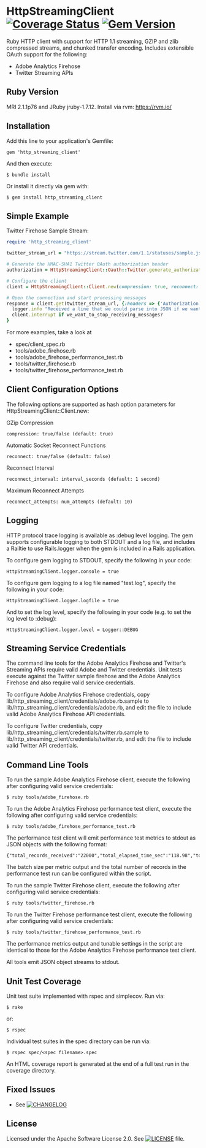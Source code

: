 # HttpStreamingClient [![Coverage Status](https://coveralls.io/repos/adobe-research/http_streaming_client/badge.png)](https://coveralls.io/r/adobe-research/http_streaming_client) [![Gem Version](https://badge.fury.io/rb/http_streaming_client.png)](http://badge.fury.io/rb/http_streaming_client)

Ruby HTTP client with support for HTTP 1.1 streaming, GZIP and zlib compressed streams, and chunked transfer encoding. Includes extensible OAuth support for the following:

* Adobe Analytics Firehose
* Twitter Streaming APIs

## Ruby Version

MRI 2.1.1p76 and JRuby jruby-1.7.12. Install via rvm: https://rvm.io/

## Installation

Add this line to your application's Gemfile:

    gem 'http_streaming_client'

And then execute:

    $ bundle install

Or install it directly via gem with:

    $ gem install http_streaming_client

## Simple Example

Twitter Firehose Sample Stream:

```ruby
require 'http_streaming_client'

twitter_stream_url = "https://stream.twitter.com/1.1/statuses/sample.json"

# Generate the HMAC-SHA1 Twitter OAuth authorization header
authorization = HttpStreamingClient::Oauth::Twitter.generate_authorization(twitter_stream_url, "get", {}, OAUTH_CONSUMER_KEY, OAUTH_CONSUMER_SECRET, OAUTH_TOKEN, OAUTH_TOKEN_SECRET)

# Configure the client
client = HttpStreamingClient::Client.new(compression: true, reconnect: true, reconnect_interval: 10, reconnect_attempts: 60)

# Open the connection and start processing messages
response = client.get(twitter_stream_url, {:headers => {'Authorization' => "#{authorization}" }}) { |line|
  logger.info "Received a line that we could parse into JSON if we want: #{line}"
  client.interrupt if we_want_to_stop_receiving_messages?
}
```

For more examples, take a look at

* spec/client_spec.rb
* tools/adobe_firehose.rb
* tools/adobe_firehose_performance_test.rb
* tools/twitter_firehose.rb
* tools/twitter_firehose_performance_test.rb

## Client Configuration Options

The following options are supported as hash option parameters for HttpStreamingClient::Client.new:

GZip Compression

    compression: true/false (default: true)

Automatic Socket Reconnect Functions

    reconnect: true/false (default: false)

Reconnect Interval

    reconnect_interval: interval_seconds (default: 1 second)

Maximum Reconnect Attempts

    reconnect_attempts: num_attempts (default: 10)

## Logging

HTTP protocol trace logging is available as :debug level logging. The gem supports configurable logging to both STDOUT and a log file, and includes a Railtie to use Rails.logger when the gem is included in a Rails application.

To configure gem logging to STDOUT, specify the following in your code:

    HttpStreamingClient.logger.console = true

To configure gem logging to a log file named "test.log", specify the following in your code:

    HttpStreamingClient.logger.logfile = true

And to set the log level, specify the following in your code (e.g. to set the log level to :debug):

    HttpStreamingClient.logger.level = Logger::DEBUG

## Streaming Service Credentials

The command line tools for the Adobe Analytics Firehose and Twitter's Streaming APIs require valid Adobe and Twitter credentials. Unit tests execute against the Twitter sample firehose and the Adobe Analytics Firehose and also require valid service credentials.

To configure Adobe Analytics Firehose credentials, copy lib/http_streaming_client/credentials/adobe.rb.sample to lib/http_streaming_client/credentials/adobe.rb, and edit the file to include valid Adobe Analytics Firehose API credentials.

To configure Twitter credentials, copy lib/http_streaming_client/credentials/twitter.rb.sample to lib/http_streaming_client/credentials/twitter.rb, and edit the file to include valid Twitter API credentials.

## Command Line Tools

To run the sample Adobe Analytics Firehose client, execute the following after configuring valid service credentials:

    $ ruby tools/adobe_firehose.rb

To run the Adobe Analytics Firehose performance test client, execute the following after configuring valid service credentials:

    $ ruby tools/adobe_firehose_performance_test.rb

The performance test client will emit performance test metrics to stdout as JSON objects with the following format:

    {"total_records_received":"22000","total_elapsed_time_sec":"118.98","total_records_per_sec":"184.9","total_kbytes_per_sec":"307.5","interval_records_received":1000,"interval_elapsed_time_sec":"5.0","interval_records_per_sec":"200.15","interval_kbytes_per_sec":"331.89"}

The batch size per metric output and the total number of records in the performance test run can be configured within the script.

To run the sample Twitter Firehose client, execute the following after configuring valid service credentials:

    $ ruby tools/twitter_firehose.rb

To run the Twitter Firehose performance test client, execute the following after configuring valid service credentials:

    $ ruby tools/twitter_firehose_performance_test.rb

The performance metrics output and tunable settings in the script are identical to those for the Adobe Analytics Firehose performance test client.

All tools emit JSON object streams to stdout.

## Unit Test Coverage

Unit test suite implemented with rspec and simplecov. Run via:

    $ rake
or:

    $ rspec

Individual test suites in the spec directory can be run via:

    $ rspec spec/<spec filename>.spec

An HTML coverage report is generated at the end of a full test run in the coverage directory.

## Fixed Issues

* See [![CHANGELOG](CHANGELOG)](CHANGELOG)

## License

Licensed under the Apache Software License 2.0. See [![LICENSE](LICENSE)](LICENSE) file.
